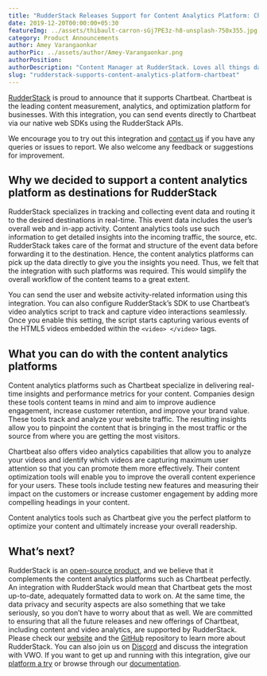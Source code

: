 ```yaml
---
title: "RudderStack Releases Support for Content Analytics Platform: Chartbeat"
date: 2019-12-20T00:00:00+05:30
featureImg: ../assets/thibault-carron-sGj7PE3z-h8-unsplash-750x355.jpg
category: Product Announcements
author: Amey Varangaonkar
authorPic: ../assets/author/Amey-Varangaonkar.png
authorPosition: 
authorDescription: "Content Manager at RudderStack. Loves all things data. Manchester United, music, and sci-fi fan, among other things."
slug: "rudderstack-supports-content-analytics-platform-chartbeat"
---
```

[RudderStack](https://rudderstack.com/) is proud to announce that it supports Chartbeat. Chartbeat is the leading content measurement, analytics, and optimization platform for businesses. With this integration, you can send events directly to Chartbeat via our native web SDKs using the RudderStack APIs.

We encourage you to try out this integration and [contact us](https://rudderstack.com/contact/) if you have any queries or issues to report. We also welcome any feedback or suggestions for improvement.  

**Why we decided to support a content analytics platform as destinations for RudderStack**
------------------------------------------------------------------------------------------

RudderStack specializes in tracking and collecting event data and routing it to the desired destinations in real-time. This event data includes the user’s overall web and in-app activity. Content analytics tools use such information to get detailed insights into the incoming traffic, the source, etc. RudderStack takes care of the format and structure of the event data before forwarding it to the destination. Hence, the content analytics platforms can pick up the data directly to give you the insights you need. Thus, we felt that the integration with such platforms was required. This would simplify the overall workflow of the content teams to a great extent.  

You can send the user and website activity-related information using this integration. You can also configure RudderStack’s SDK to use Chartbeat’s video analytics script to track and capture video interactions seamlessly. Once you enable this setting, the script starts capturing various events of the HTML5 videos embedded within the `<video> </video>` tags.  

**What you can do with the content analytics platforms**
--------------------------------------------------------

Content analytics platforms such as Chartbeat specialize in delivering real-time insights and performance metrics for your content. Companies design these tools content teams in mind and aim to improve audience engagement, increase customer retention, and improve your brand value. These tools track and analyze your website traffic. The resulting insights allow you to pinpoint the content that is bringing in the most traffic or the source from where you are getting the most visitors.  

Chartbeat also offers video analytics capabilities that allow you to analyze your videos and identify which videos are capturing maximum user attention so that you can promote them more effectively. Their content optimization tools will enable you to improve the overall content experience for your users. These tools include testing new features and measuring their impact on the customers or increase customer engagement by adding more compelling headings in your content.  

Content analytics tools such as Chartbeat give you the perfect platform to optimize your content and ultimately increase your overall readership.  

**What’s next?**
----------------

RudderStack is an [open-source product](https://github.com/rudderlabs/rudder-server), and we believe that it complements the content analytics platforms such as Chartbeat perfectly. An integration with RudderStack would mean that Chartbeat gets the most up-to-date, adequately formatted data to work on. At the same time, the data privacy and security aspects are also something that we take seriously, so you don’t have to worry about that as well. We are committed to ensuring that all the future releases and new offerings of Chartbeat, including content and video analytics, are supported by RudderStack.  
Please check our [website](https://rudderstack.com/) and the [GitHub](https://github.com/rudderlabs/rudder-server) repository to learn more about RudderStack. You can also join us on [Discord](https://discordapp.com/invite/xNEdEGw) and discuss the integration with VWO. If you want to get up and running with this integration, give our [platform a try](https://app.rudderlabs.com/signup) or browse through our [documentation](https://docs.rudderstack.com/destinations).